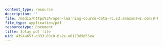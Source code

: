 ```yaml
---
content_type: resource
description: ''
file: /media/https%3A/open-learning-course-data-rc.s3.amazonaws.com/8-04-quantum-physics-i-spring-2016/4394a653e33383e06a2ee0173d9d56ea_EkpbxgEslE4.pdf
file_type: application/pdf
resourcetype: Document
title: 3play pdf file
uid: 4394a653-e333-83e0-6a2e-e0173d9d56ea
---
```

